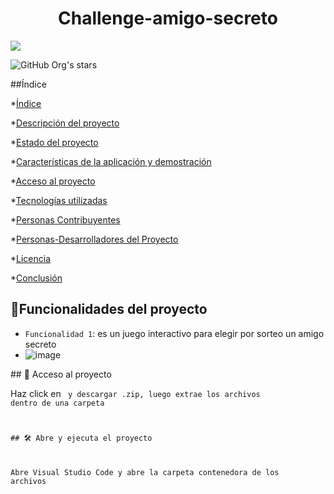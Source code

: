 <h1 align="center"> Challenge-amigo-secreto </h1>

<p align="left">
   <img src="https://img.shields.io/badge/STATUS-COMPLETADO-green">
   </p>

![GitHub Org's stars](https://img.shields.io/github/stars/camilafernanda?style=social)

##Índice

*[Índice](#índice)

*[Descripción del proyecto](#descripción-del-proyecto)

*[Estado del proyecto](#Estado-del-proyecto)

*[Características de la aplicación y demostración](#Características-de-la-aplicación-y-demostración)

*[Acceso al proyecto](#acceso-proyecto)

*[Tecnologías utilizadas](#tecnologías-utilizadas)

*[Personas Contribuyentes](#personas-contribuyentes)

*[Personas-Desarrolladores del Proyecto](#personas-desarrolladores)

*[Licencia](#licencia)

*[Conclusión](#conclusión)

## :hammer:Funcionalidades del proyecto

- `Funcionalidad 1`: es un juego interactivo para elegir por sorteo un amigo secreto
- ![image](https://github.com/user-attachments/assets/af5654ce-72c8-42f3-a7c5-8ff8e462d320)

\## 📁 Acceso al proyecto

Haz click en <Code> y descargar  .zip, luego extrae los archivos dentro de una carpeta

\## 🛠️ Abre y ejecuta el proyecto

Abre Visual Studio Code y abre la carpeta contenedora de los archivos

